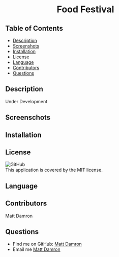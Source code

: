 <h1 align="center">
Food Festival
</h1>

## Table of Contents
- [Description](#description)
- [Screenshots](#screenshots)
- [Installation](#installation)
- [License](#license)
- [Language](#language)
- [Contributors](#contributors)
- [Questions](#questions)

## Description
Under Development

## Screenschots
<!-- ![](./images/home.png) -->

## Installation

## License
![GitHub](https://img.shields.io/github/license/matthewdamron/food-festival)<br />
This application is covered by the MIT license. 

## Language

## Contributors
Matt Damron

## Questions
- Find me on GitHub: [Matt Damron](https://github.com/matthewdamron)<br />
- Email me [Matt Damron](mailto:mattdamron@msn.com)
